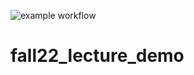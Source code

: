 ![example workflow](https://github.com/github/docs/actions/workflows/main.yml/badge.svg)

# fall22_lecture_demo
